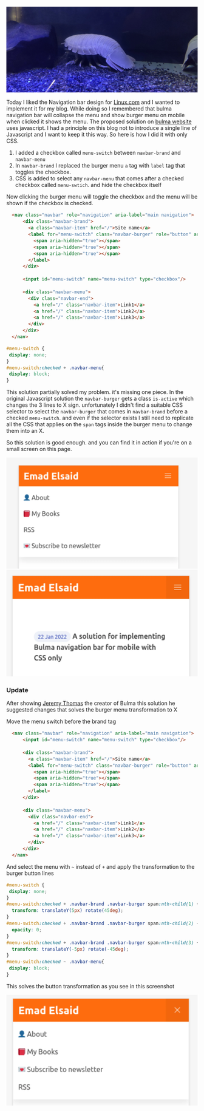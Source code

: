 ![](/public/IMG_20211114_122104.webp)

Today I liked the Navigation bar design for [Linux.com](https://www.linux.com/) and I wanted to implement it for my blog. While doing so I remembered that bulma navigation bar will collapse the menu and show burger menu on mobile when clicked it shows the menu. The proposed solution on [bulma website](https://bulma.io/documentation/components/navbar/) uses javascript. I had a principle on this blog not to introduce a single line of Javascript and I want to keep it this way. So here is how I did it with only CSS.

1. I added a checkbox called `menu-switch` between `navbar-brand` and `navbar-menu`
1. In `navbar-brand` I replaced the burger menu `a` tag with `label` tag that toggles the checkbox.
1. CSS is added to select any `navbar-menu` that comes after a checked checkbox called `menu-swtich`. and hide the checkbox itself

Now clicking the burger menu will toggle the checkbox and the menu will be shown if the checkbox is checked.

```html
  <nav class="navbar" role="navigation" aria-label="main navigation">
      <div class="navbar-brand">
        <a class="navbar-item" href="/">Site name</a>
        <label for="menu-switch" class="navbar-burger" role="button" aria-expanded="false">
          <span aria-hidden="true"></span>
          <span aria-hidden="true"></span>
          <span aria-hidden="true"></span>
        </label>
      </div>

      <input id="menu-switch" name="menu-switch" type="checkbox"/>

      <div class="navbar-menu">
        <div class="navbar-end">
          <a href="/" class="navbar-item">Link1</a>
          <a href="/" class="navbar-item">Link2</a>
          <a href="/" class="navbar-item">Link3</a>
        </div>
      </div>
  </nav>
```

```css
#menu-switch {
 display: none;
}
#menu-switch:checked + .navbar-menu{
 display: block;
}
```

This solution partially solved my problem. it's missing one piece. In the original Javascript solution the `navbar-burger` gets a class `is-active` which changes the 3 lines to X sign. unfortunately I didn't find a suitable CSS selector to select the `navbar-burger` that comes in `navbar-brand` before a checked `menu-switch`. and even if the selector exists I still need to replicate all the CSS that applies on the `span` tags inside the burger menu to change them into an X.

So this solution is good enough. and you can find it in action if you're on a small screen on this page.

![Screenshot-2022-01-22_14-05-24.webp](/public/Screenshot-2022-01-22_14-05-24.webp)
![Screenshot-2022-01-22_14-05-30.webp](/public/Screenshot-2022-01-22_14-05-30.webp)

### Update

After showing [Jeremy Thomas](https://twitter.com/jgthms) the creator of Bulma this solution he suggested changes that solves the burger menu transformation to X

Move the menu switch before the brand tag

```html
  <nav class="navbar" role="navigation" aria-label="main navigation">
      <input id="menu-switch" name="menu-switch" type="checkbox"/>

      <div class="navbar-brand">
        <a class="navbar-item" href="/">Site name</a>
        <label for="menu-switch" class="navbar-burger" role="button" aria-expanded="false">
          <span aria-hidden="true"></span>
          <span aria-hidden="true"></span>
          <span aria-hidden="true"></span>
        </label>
      </div>

      <div class="navbar-menu">
        <div class="navbar-end">
          <a href="/" class="navbar-item">Link1</a>
          <a href="/" class="navbar-item">Link2</a>
          <a href="/" class="navbar-item">Link3</a>
        </div>
      </div>
  </nav>
```

And select the menu with `~` instead of `+` and apply the transformation to the burger button lines

```css
#menu-switch {
 display: none;
}
#menu-switch:checked + .navbar-brand .navbar-burger span:nth-child(1) {
  transform: translateY(5px) rotate(45deg);
}
#menu-switch:checked + .navbar-brand .navbar-burger span:nth-child(2) {
  opacity: 0;
}
#menu-switch:checked + .navbar-brand .navbar-burger span:nth-child(3) {
  transform: translateY(-5px) rotate(-45deg);
}
#menu-switch:checked ~ .navbar-menu{
 display: block;
}
```

This solves the button transformation as you see in this screenshot

![Screenshot-2022-01-25_19-06-23.webp](/public/Screenshot-2022-01-25_19-06-23.webp)
